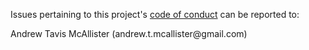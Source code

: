 Issues pertaining to this project's [code of conduct](https://github.com/andrewtavis/CC0_mockups/blob/main/.github/CODE_OF_CONDUCT.md) can be reported to:

Andrew Tavis McAllister (andrew.t.mcallister@gmail<nolink>.com)
